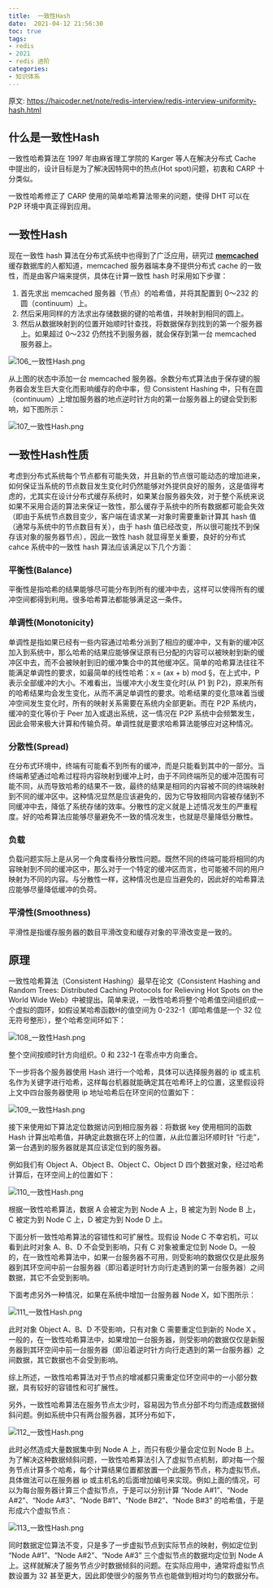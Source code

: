 ```yaml
---
title:  一致性Hash
date:  2021-04-12 21:56:30
toc: true
tags: 
- redis
- 2021
- redis 进阶
categories:
- 知识体系
---
```


原文: https://haicoder.net/note/redis-interview/redis-interview-uniformity-hash.html

## 什么是一致性Hash

一致性哈希算法在 1997 年由麻省理工学院的 Karger 等人在解决分布式 Cache 中提出的，设计目标是为了解决因特网中的热点(Hot spot)问题，初衷和 CARP 十分类似。

一致性哈希修正了 CARP 使用的简单哈希算法带来的问题，使得 DHT 可以在 P2P 环境中真正得到应用。
<!-- more -->

## 一致性Hash

现在一致性 hash 算法在分布式系统中也得到了广泛应用，研究过 **[memcached](https://haicoder.net/memcached/memcached-tutorial.html)** 缓存数据库的人都知道，memcached 服务器端本身不提供分布式 cache 的一致性，而是由客户端来提供，具体在计算一致性 hash 时采用如下步骤：

1. 首先求出 memcached 服务器（节点）的哈希值，并将其配置到 0～232 的圆（continuum）上。
2. 然后采用同样的方法求出存储数据的键的哈希值，并映射到相同的圆上。
3. 然后从数据映射到的位置开始顺时针查找，将数据保存到找到的第一个服务器上。如果超过 0～232 仍然找不到服务器，就会保存到第一台 memcached 服务器上。

![106_一致性Hash.png](https://wdj-1252419878.cos.ap-beijing.myqcloud.com/blog/2021-04-12-134708.png)

从上图的状态中添加一台 memcached 服务器。余数分布式算法由于保存键的服务器会发生巨大变化而影响缓存的命中率，但 Consistent Hashing 中，只有在圆（continuum）上增加服务器的地点逆时针方向的第一台服务器上的键会受到影响，如下图所示：

![107_一致性Hash.png](https://wdj-1252419878.cos.ap-beijing.myqcloud.com/blog/2021-04-12-134718.png)

## 一致性Hash性质

考虑到分布式系统每个节点都有可能失效，并且新的节点很可能动态的增加进来，如何保证当系统的节点数目发生变化时仍然能够对外提供良好的服务，这是值得考虑的，尤其实在设计分布式缓存系统时，如果某台服务器失效，对于整个系统来说如果不采用合适的算法来保证一致性，那么缓存于系统中的所有数据都可能会失效（即由于系统节点数目变少，客户端在请求某一对象时需要重新计算其 hash 值（通常与系统中的节点数目有关），由于 hash 值已经改变，所以很可能找不到保存该对象的服务器节点），因此一致性 hash 就显得至关重要，良好的分布式cahce 系统中的一致性 hash 算法应该满足以下几个方面：

### 平衡性(Balance)

平衡性是指哈希的结果能够尽可能分布到所有的缓冲中去，这样可以使得所有的缓冲空间都得到利用。很多哈希算法都能够满足这一条件。

### 单调性(Monotonicity)

单调性是指如果已经有一些内容通过哈希分派到了相应的缓冲中，又有新的缓冲区加入到系统中，那么哈希的结果应能够保证原有已分配的内容可以被映射到新的缓冲区中去，而不会被映射到旧的缓冲集合中的其他缓冲区。简单的哈希算法往往不能满足单调性的要求，如最简单的线性哈希：x = (ax + b) mod §，在上式中，P 表示全部缓冲的大小。不难看出，当缓冲大小发生变化时(从 P1 到 P2)，原来所有的哈希结果均会发生变化，从而不满足单调性的要求。哈希结果的变化意味着当缓冲空间发生变化时，所有的映射关系需要在系统内全部更新。而在 P2P 系统内，缓冲的变化等价于 Peer 加入或退出系统，这一情况在 P2P 系统中会频繁发生，因此会带来极大计算和传输负荷。单调性就是要求哈希算法能够应对这种情况。

### 分散性(Spread)

在分布式环境中，终端有可能看不到所有的缓冲，而是只能看到其中的一部分。当终端希望通过哈希过程将内容映射到缓冲上时，由于不同终端所见的缓冲范围有可能不同，从而导致哈希的结果不一致，最终的结果是相同的内容被不同的终端映射到不同的缓冲区中。这种情况显然是应该避免的，因为它导致相同内容被存储到不同缓冲中去，降低了系统存储的效率。分散性的定义就是上述情况发生的严重程度。好的哈希算法应能够尽量避免不一致的情况发生，也就是尽量降低分散性。

### 负载

负载问题实际上是从另一个角度看待分散性问题。既然不同的终端可能将相同的内容映射到不同的缓冲区中，那么对于一个特定的缓冲区而言，也可能被不同的用户映射为不同的内容。与分散性一样，这种情况也是应当避免的，因此好的哈希算法应能够尽量降低缓冲的负荷。

### 平滑性(Smoothness)

平滑性是指缓存服务器的数目平滑改变和缓存对象的平滑改变是一致的。

## 原理

一致性哈希算法（Consistent Hashing）最早在论文《Consistent Hashing and Random Trees: Distributed Caching Protocols for Relieving Hot Spots on the World Wide Web》中被提出。简单来说，一致性哈希将整个哈希值空间组织成一个虚拟的圆环，如假设某哈希函数H的值空间为 0-232-1（即哈希值是一个 32 位无符号整形），整个哈希空间环如下：

![108_一致性Hash.png](https://wdj-1252419878.cos.ap-beijing.myqcloud.com/blog/2021-04-12-134722.png)

整个空间按顺时针方向组织。0 和 232-1 在零点中方向重合。

下一步将各个服务器使用 Hash 进行一个哈希，具体可以选择服务器的 ip 或主机名作为关键字进行哈希，这样每台机器就能确定其在哈希环上的位置，这里假设将上文中四台服务器使用 ip 地址哈希后在环空间的位置如下：

![109_一致性Hash.png](https://wdj-1252419878.cos.ap-beijing.myqcloud.com/blog/2021-04-12-134727.png)

接下来使用如下算法定位数据访问到相应服务器：将数据 key 使用相同的函数 Hash 计算出哈希值，并确定此数据在环上的位置，从此位置沿环顺时针 “行走”，第一台遇到的服务器就是其应该定位到的服务器。

例如我们有 Object A、Object B、Object C、Object D 四个数据对象，经过哈希计算后，在环空间上的位置如下：

![110_一致性Hash.png](https://wdj-1252419878.cos.ap-beijing.myqcloud.com/blog/2021-04-12-134728.png)

根据一致性哈希算法，数据 A 会被定为到 Node A 上，B 被定为到 Node B 上，C 被定为到 Node C 上，D 被定为到 Node D 上。

下面分析一致性哈希算法的容错性和可扩展性。现假设 Node C 不幸宕机，可以看到此时对象 A、B、D 不会受到影响，只有 C 对象被重定位到 Node D。一般的，在一致性哈希算法中，如果一台服务器不可用，则受影响的数据仅仅是此服务器到其环空间中前一台服务器（即沿着逆时针方向行走遇到的第一台服务器）之间数据，其它不会受到影响。

下面考虑另外一种情况，如果在系统中增加一台服务器 Node X，如下图所示：

![111_一致性Hash.png](https://wdj-1252419878.cos.ap-beijing.myqcloud.com/blog/2021-04-12-134733.png)

此时对象 Object A、B、D 不受影响，只有对象 C 需要重定位到新的 Node X 。一般的，在一致性哈希算法中，如果增加一台服务器，则受影响的数据仅仅是新服务器到其环空间中前一台服务器（即沿着逆时针方向行走遇到的第一台服务器）之间数据，其它数据也不会受到影响。

综上所述，一致性哈希算法对于节点的增减都只需重定位环空间中的一小部分数据，具有较好的容错性和可扩展性。

另外，一致性哈希算法在服务节点太少时，容易因为节点分部不均匀而造成数据倾斜问题。例如系统中只有两台服务器，其环分布如下，

![112_一致性Hash.png](https://wdj-1252419878.cos.ap-beijing.myqcloud.com/blog/2021-04-12-134738.png)

此时必然造成大量数据集中到 Node A 上，而只有极少量会定位到 Node B 上。为了解决这种数据倾斜问题，一致性哈希算法引入了虚拟节点机制，即对每一个服务节点计算多个哈希，每个计算结果位置都放置一个此服务节点，称为虚拟节点。具体做法可以在服务器 ip 或主机名的后面增加编号来实现。例如上面的情况，可以为每台服务器计算三个虚拟节点，于是可以分别计算 “Node A#1”、“Node A#2”、“Node A#3”、“Node B#1”、“Node B#2”、“Node B#3” 的哈希值，于是形成六个虚拟节点：

![113_一致性Hash.png](https://wdj-1252419878.cos.ap-beijing.myqcloud.com/blog/2021-04-12-134742.png)

同时数据定位算法不变，只是多了一步虚拟节点到实际节点的映射，例如定位到 “Node A#1”、“Node A#2”、“Node A#3” 三个虚拟节点的数据均定位到 Node A 上。这样就解决了服务节点少时数据倾斜的问题。在实际应用中，通常将虚拟节点数设置为 32 甚至更大，因此即使很少的服务节点也能做到相对均匀的数据分布。
